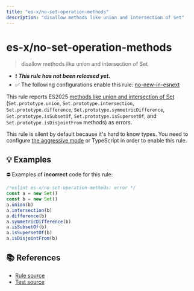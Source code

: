 ```yaml
---
title: "es-x/no-set-operation-methods"
description: "disallow methods like union and intersection of Set"
---
```


# es-x/no-set-operation-methods
> disallow methods like union and intersection of Set

- ❗ <badge text="This rule has not been released yet." vertical="middle" type="error"> ***This rule has not been released yet.*** </badge>
- ✅ The following configurations enable this rule: [no-new-in-esnext]

This rule reports ES2025 [methods like union and intersection of Set](https://github.com/tc39/proposal-set-methods) (`Set.prototype.union`, `Set.prototype.intersection`, `Set.prototype.difference`, `Set.prototype.symmetricDifference`, `Set.prototype.isSubsetOf`, `Set.prototype.isSupersetOf`, and `Set.prototype.isDisjointFrom` methods) as errors.

This rule is silent by default because it's hard to know types. You need to configure [the aggressive mode](../#the-aggressive-mode) or TypeScript in order to enable this rule.

## 💡 Examples

⛔ Examples of **incorrect** code for this rule:

<eslint-playground type="bad">

```js
/*eslint es-x/no-set-operation-methods: error */
const a = new Set()
const b = new Set()
a.union(b)
a.intersection(b)
a.difference(b)
a.symmetricDifference(b)
a.isSubsetOf(b)
a.isSupersetOf(b)
a.isDisjointFrom(b)
```

</eslint-playground>

## 📚 References

- [Rule source](https://github.com/eslint-community/eslint-plugin-es-x/blob/master/lib/rules/no-set-operation-methods.js)
- [Test source](https://github.com/eslint-community/eslint-plugin-es-x/blob/master/tests/lib/rules/no-set-operation-methods.js)

[no-new-in-esnext]: ../configs/index.md#no-new-in-esnext

